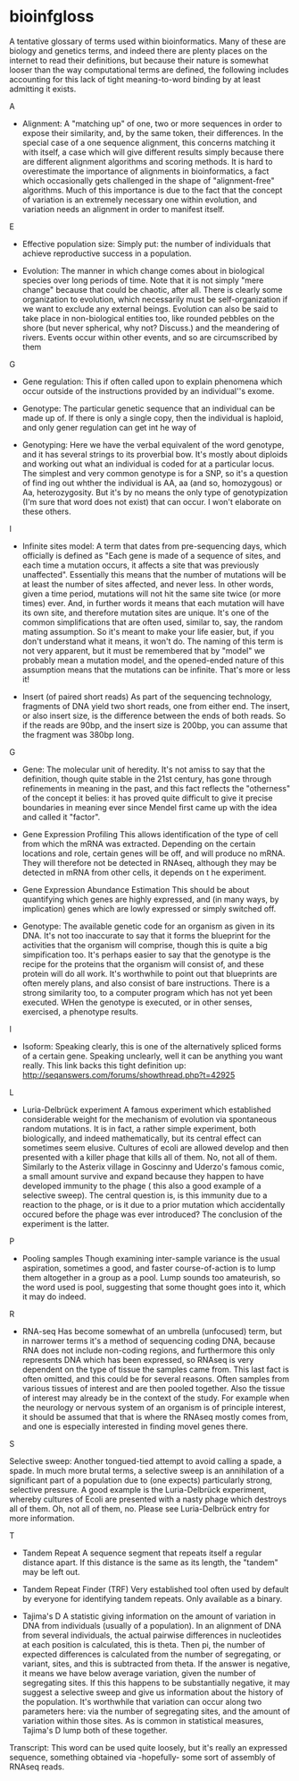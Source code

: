# bioinfgloss

A tentative glossary of terms used within bioinformatics. Many of these are biology and genetics terms, and indeed there are plenty places on the internet to read their definitions, but because their nature is somewhat looser than the way computational terms are defined, the following includes accounting for this lack of tight meaning-to-word binding by at least admitting it exists.


A

* Alignment:
A "matching up" of one, two or more sequences in order to expose their similarity, and, by the same token, their differences. In the special case of a one sequence alignment, this concerns matching it with itself, a case which will give different results simply because there are different alignment algorithms and scoring methods. It is hard to overestimate the importance of alignments in bioinformatics, a fact which occasionally gets challenged in the shape of "alignment-free" algorithms. Much of this importance is due to the fact that the concept of variation is an extremely necessary one within evolution, and variation needs an alignment in order to manifest itself.


E

* Effective population size:
Simply put: the number of individuals that achieve reproductive success in a population.

* Evolution:
The manner in which change comes about in biological species over long periods of time. Note that it is not simply "mere change" because that could be chaotic, after all. There is clearly some organization to evolution, which necessarily must be self-organization if we want to exclude any external beings. Evolution can also be said to take place in non-biological entities too, like rounded pebbles on the shore (but never spherical, why not? Discuss.) and the meandering of rivers. Events occur within other events, and so are circumscribed by them


G

* Gene regulation:
This if often called upon to explain phenomena which occur outside of the instructions provided by an individual''s exome.

* Genotype:
The particular genetic sequence that an individual can be made up of. If there is only a single copy, then the individual is haploid, and only gener regulation can get int he way of 

* Genotyping:
Here we have the verbal equivalent of the word genotype, and it has several strings to its proverbial bow. It's mostly about diploids and working out what an individual is coded for at a particular locus. The simplest and very common genotype is for a SNP, so it's a question of find ing out whther the individual is AA, aa (and so, homozygous) or Aa, heterozygosity. But it's by no means the only type of genotypization (I'm sure that word does not exist) that can occur. I won't elaborate on these others.

I

* Infinite sites model:
A term that dates from pre-sequencing days, which officially is defined as "Each gene is made of a sequence of sites, and each time a mutation occurs, it affects a site that was previously unaffected". Essentially this means that the number of mutations will be at least the number of sites affected, and never less. In other words, given a time period, mutations will not hit the same site twice (or more times) ever. And, in further words it means that each mutation will have its own site, and therefore mutation sites are unique. It's one of the common simplifications that are often used, similar to, say, the random mating assumption. So it's meant to make your life easier, but, if you don't understand what it means, it won't do. The naming of this term is not very apparent, but it must be remembered that by "model" we probably mean a mutation model, and the opened-ended nature of this assumption means that the mutations can be infinite. That's more or less it!

* Insert (of paired short reads)
As part of the sequencing technology, fragments of DNA yield two short reads, one from either end. The insert, or also insert size, is the difference between the ends of both reads. So if the reads are 90bp, and the insert size is 200bp, you can assume that the fragment was 380bp long.

G

* Gene:
The molecular unit of heredity. It's not amiss to say that the definition, though quite stable in the 21st century, has gone through refinements in meaning in the past, and this fact reflects the "otherness" of the concept it belies: it has proved quite difficult to give it precise boundaries in meaning ever since Mendel first came up with the idea and called it "factor".

* Gene Expression Profiling
This allows identification of the type of cell from which the mRNA was extracted. Depending on the certain locations and role, certain genes will be off, and will produce no mRNA. They will therefore not be detected in RNAseq, although they may be detected in mRNA from other cells, it depends on t he experiment.

* Gene Expression Abundance Estimation
This should be about quantifying which genes are highly expressed, and (in many ways, by implication) genes which are lowly expressed or simply switched off.

* Genotype:
The available genetic code for an organism as given in its DNA. It's not too inaccurate to say that it forms the blueprint for the activities that the organism will comprise, though this is quite a big simpification too. It's perhaps easier to say that the genotype is the recipe for the proteins that the organism will consist of, and these protein will do all work. It's worthwhile to point out that blueprints are often merely plans, and also consist of bare instructions. There is a strong similarity too, to a computer program which has not yet been executed. WHen the genotype is executed, or in other senses, exercised, a phenotype results.

I

* Isoform:
Speaking clearly, this is one of the alternatively spliced forms of a certain gene. Speaking unclearly, well it can be anything you want really. This link backs this tight definition up: http://seqanswers.com/forums/showthread.php?t=42925


L

* Luria-Delbrück experiment
A famous experiment which established considerable weight for the mechanism of evolution via spontaneous random mutations. It is in fact, a rather simple experiment, both biologically, and indeed mathematically, but its central effect can sometimes seem elusive. Cultures of ecoli are allowed develop and then presented with a killer phage that kills all of them. No, not all of them. Similarly to the Asterix village in Goscinny and Uderzo's famous comic, a small amount survive and expand because they happen to have developed immunity to the phage ( this also a good example of a selective sweep). The central question is, is this immunity due to a reaction to the phage, or is it due to a prior mutation which accidentally occured before the phage was ever introduced? The conclusion of the experiment is the latter.


P

* Pooling samples
Though examining inter-sample variance is the usual aspiration, sometimes a good, and faster course-of-action is to lump them altogether in a group as a pool. Lump sounds too amateurish, so the word used is pool, suggesting that some thought goes into it, which it may do indeed.

R

* RNA-seq
Has become somewhat of an umbrella (unfocused) term, but in narrower terms it's a method of sequencing coding DNA, because RNA does not include non-coding regions, and furthermore this only represents DNA which has been expressed, so RNAseq is very dependent on the type of tissue the samples came from. This last fact is often omitted, and this could be for several reasons. Often samples from various tissues of interest and are then pooled together. Also the tissue of interest may already be in the context of the study. For example when the neurology or nervous system of an organism is of principle interest, it should be assumed that that is where the RNAseq mostly comes from, and one is especially interested in finding movel genes there.

S

Selective sweep:
Another tongued-tied attempt to avoid calling a spade, a spade. In much more brutal terms, a selective sweep is an annihilation of a significant part of a population due to (one expects) particularly strong, selective pressure. A good example is the Luria-Delbrück experiment, whereby cultures of Ecoli are presented with a nasty phage which destroys all of them. Oh, not all of them, no. Please see Luria-Delbrück entry for more information.

T

* Tandem Repeat
A sequence segment that repeats itself a regular distance apart. If this distance is the same as its length, the "tandem" may be left out.

* Tandem Repeat Finder (TRF)
Very established tool often used by default by everyone for identifying tandem repeats. Only available as a binary.

* Tajima's D
A statistic giving information on the amount of variation in DNA from individuals (usually of a population). In an alignment of DNA from several individuals, the actual pairwise differences in nucleotides at each position is calculated, this is theta. Then pi, the number of expected differences is calculated from the number of segregating, or variant, sites, and this is subtracted from theta. If the answer is negative, it means we have below average variation, given the number of segregating sites. If this this happens to be substantially negative, it may suggest a selective sweep and give us information about the history of the population. It's worthwhile that variation can occur along two parameters here: via the number of segregating sites, and the amount of variation within those sites. As is common in statistical measures, Tajima's D lump both of these together.

Transcript:
This word can be used quite loosely, but it's really an expressed sequence, something obtained via -hopefully- some sort of assembly of RNAseq reads.
